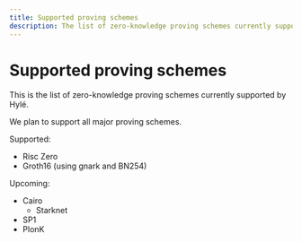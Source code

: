 ```yaml
---
title: Supported proving schemes
description: The list of zero-knowledge proving schemes currently supported by Hylé.
---
```


# Supported proving schemes

This is the list of zero-knowledge proving schemes currently supported by Hylé.

We plan to support all major proving schemes.

Supported:

- Risc Zero
- Groth16 (using gnark and BN254)

Upcoming:

- Cairo
  - Starknet
- SP1
- PlonK